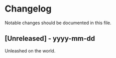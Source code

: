 # Changelog

Notable changes should be documented in this file.

## [Unreleased] - yyyy-mm-dd

Unleashed on the world.
